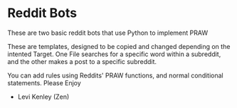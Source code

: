 # Reddit Bots

These are two basic reddit bots that use Python to implement PRAW

These are templates, designed to be copied and changed depending on the intented Target.
One File searches for a specific word within a subreddit, and the other makes a post to a specific subreddit.

You can add rules using Reddits' PRAW functions, and normal conditional statements.
Please Enjoy
- Levi Kenley (Zen)

